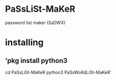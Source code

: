 # PaSsLiSt-MaKeR
password list maker (SaDWX)
# installing 
## 'pkg install python3
cd PaSsLiSt-MaKeR
python3 PaSsWoRdLiSt-MaKeR'
